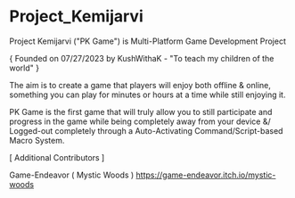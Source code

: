 # Project_Kemijarvi
Project Kemijarvi ("PK Game") is Multi-Platform Game Development Project

{ Founded on 07/27/2023 by KushWithaK - "To teach my children of the world" }

The aim is to create a game that players will enjoy both offline & online,
something you can play for minutes or hours at a time while still enjoying it.

PK Game is the first game that will truly allow you to still participate and 
progress in the game while being completely away from your device &/ Logged-out
completely through a Auto-Activating Command/Script-based Macro System.


[ Additional Contributors ]

Game-Endeavor ( Mystic Woods )
https://game-endeavor.itch.io/mystic-woods
